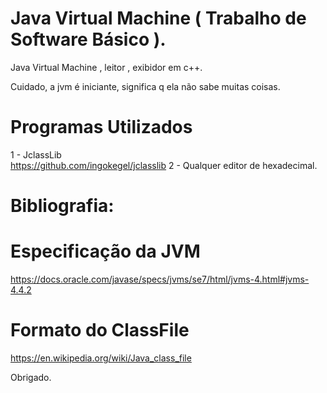 # Java Virtual Machine ( Trabalho de Software Básico ). 
Java Virtual Machine , leitor , exibidor em c++. 


Cuidado, a jvm é iniciante, significa q ela não sabe muitas coisas.
# Programas Utilizados 
  1 - JclassLib  
    https://github.com/ingokegel/jclasslib
  2 - Qualquer editor de hexadecimal.
  
  


# Bibliografia:
# Especificação da JVM
https://docs.oracle.com/javase/specs/jvms/se7/html/jvms-4.html#jvms-4.4.2
  
  
# Formato do ClassFile
https://en.wikipedia.org/wiki/Java_class_file
  
  


Obrigado.
